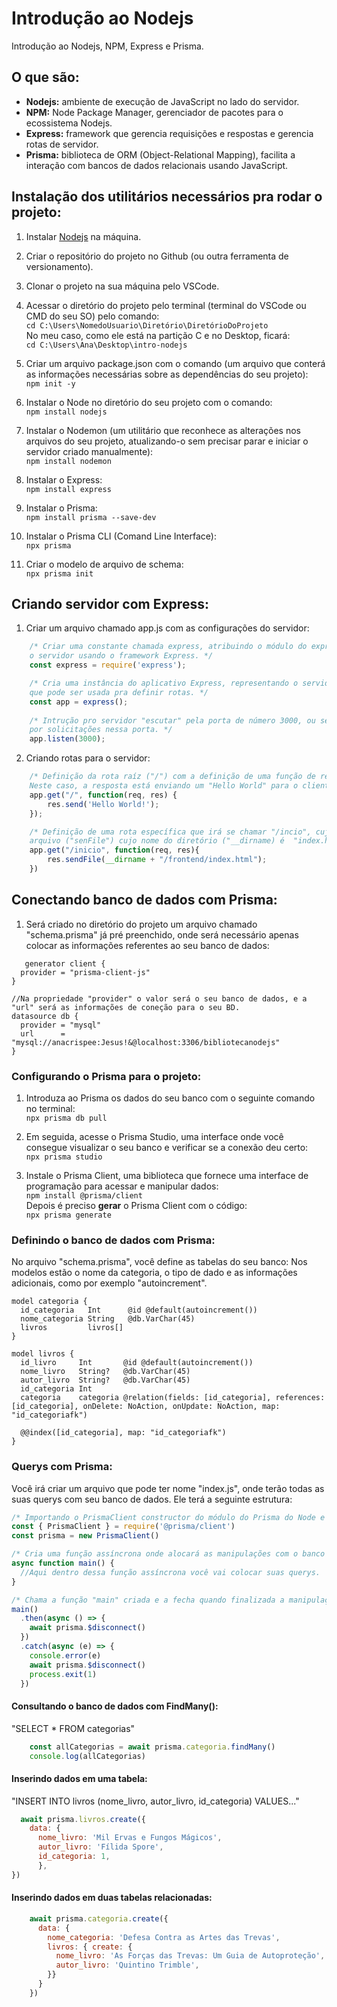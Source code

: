 # Introdução ao Nodejs
Introdução ao Nodejs, NPM, Express e Prisma.

## O que são:
* **Nodejs:** ambiente de execução de JavaScript no lado do servidor.
* **NPM:** Node Package Manager, gerenciador de pacotes para o ecossistema Nodejs.
* **Express:** framework que gerencia requisições e respostas e gerencia rotas de servidor.
* **Prisma:** biblioteca de ORM (Object-Relational Mapping), facilita a interação com bancos de dados relacionais usando JavaScript.

## Instalação dos utilitários necessários pra rodar o projeto:
1. Instalar [Nodejs](https://nodejs.org/en) na máquina.

2. Criar o repositório do projeto no Github (ou outra ferramenta de versionamento).

3. Clonar o projeto na sua máquina pelo VSCode.

4. Acessar o diretório do projeto pelo terminal (terminal do VSCode ou CMD do seu SO) pelo comando:
    <br>```cd C:\Users\NomedoUsuario\Diretório\DiretórioDoProjeto```<br>
    No meu caso, como ele está na partição C e no Desktop, ficará:
    <br>```cd C:\Users\Ana\Desktop\intro-nodejs```<br>

5. Criar um arquivo package.json com o comando (um arquivo que conterá as informações necessárias sobre as dependências do seu projeto):
    <br>```npm init -y```<br>

6. Instalar o Node no diretório do seu projeto com o comando:
    <br>```npm install nodejs```<br>

7. Instalar o Nodemon (um utilitário que reconhece as alterações nos arquivos do seu projeto, atualizando-o sem precisar parar e iniciar o servidor criado manualmente):
   <br>```npm install nodemon```<br>

8. Instalar o Express:
    <br>```npm install express```<br>

9. Instalar o Prisma:
    <br>```npm install prisma --save-dev```<br>

10. Instalar o Prisma CLI (Comand Line Interface):
    <br>```npx prisma```<br>

11. Criar o modelo de arquivo de schema:
    <br>```npx prisma init```<br>

## Criando servidor com Express:
1. Criar um arquivo chamado app.js com as configurações do servidor:
```javascript
    /* Criar uma constante chamada express, atribuindo o módulo do express necessário pra criar
    o servidor usando o framework Express. */
    const express = require('express');

    /* Cria uma instância do aplicativo Express, representando o servidor web que estamos criando 
    que pode ser usada pra definir rotas. */
    const app = express();
        
    /* Intrução pro servidor "escutar" pela porta de número 3000, ou seja, o servidor está esperando
    por solicitações nessa porta. */
    app.listen(3000);
```

2. Criando rotas para o servidor:
```javascript
    /* Definição da rota raíz ("/") com a definição de uma função de requisição e resposta HTTP.
    Neste caso, a resposta está enviando um "Hello World" para o cliente (res.send). */
    app.get("/", function(req, res) {
        res.send('Hello World!');
    });

    /* Definição de uma rota específica que irá se chamar "/incio", cuja response vai ser enviar um
    arquivo ("senFile") cujo nome do diretório ("__dirname) é  "index.html" que está na pasta "frontend". */
    app.get("/inicio", function(req, res){
        res.sendFile(__dirname + "/frontend/index.html");
    })
```

## Conectando banco de dados com Prisma:
1. Será criado no diretório do projeto um arquivo chamado "schema.prisma" já pré preenchido, onde será necessário apenas colocar as informações referentes ao seu banco de dados:
```prisma
   generator client {
  provider = "prisma-client-js"
}

//Na propriedade "provider" o valor será o seu banco de dados, e a "url" será as informações de coneção para o seu BD.
datasource db {
  provider = "mysql"
  url      = "mysql://anacrispee:Jesus!&@localhost:3306/bibliotecanodejs"
}
```
### Configurando o Prisma para o projeto:
1. Introduza ao Prisma os dados do seu banco com o seguinte comando no terminal:
   <br>```npx prisma db pull```<br>

2. Em seguida, acesse o Prisma Studio, uma interface onde você consegue visualizar o seu banco e verificar se a conexão deu certo:
   <br>```npx prisma studio```<br>

3. Instale o Prisma Client, uma biblioteca que fornece uma interface de programação para acessar e manipular dados:
   <br>```npm install @prisma/client```<br>
   Depois é preciso **gerar** o Prisma Client com o código:
   <br>```npx prisma generate```<br>

### Definindo o banco de dados com Prisma:
No arquivo "schema.prisma", você define as tabelas do seu banco:
Nos modelos estão o nome da categoria, o tipo de dado e as informações adicionais, como por exemplo "autoincrement".
```prisma
model categoria {
  id_categoria   Int      @id @default(autoincrement())
  nome_categoria String   @db.VarChar(45)
  livros         livros[]
}

model livros {
  id_livro     Int       @id @default(autoincrement())
  nome_livro   String?   @db.VarChar(45)
  autor_livro  String?   @db.VarChar(45)
  id_categoria Int
  categoria    categoria @relation(fields: [id_categoria], references: [id_categoria], onDelete: NoAction, onUpdate: NoAction, map: "id_categoriafk")

  @@index([id_categoria], map: "id_categoriafk")
}
```

### Querys com Prisma:
Você irá criar um arquivo que pode ter nome "index.js", onde terão todas as suas querys com seu banco de dados. Ele terá a seguinte estrutura:
```javascript
/* Importando o PrismaClient constructor do módulo do Prisma do Node e o instanciando */
const { PrismaClient } = require('@prisma/client')
const prisma = new PrismaClient()

/* Cria uma função assíncrona onde alocará as manipulações com o banco de dados. */
async function main() {
  //Aqui dentro dessa função assíncrona você vai colocar suas querys.
}

/* Chama a função "main" criada e a fecha quando finalizada a manipulação com BD. ("process.exit"). */
main()
  .then(async () => {
    await prisma.$disconnect()
  })
  .catch(async (e) => {
    console.error(e)
    await prisma.$disconnect()
    process.exit(1)
  })
```
#### Consultando o banco de dados com FindMany():
"SELECT * FROM categorias"
```javascript
    const allCategorias = await prisma.categoria.findMany()
    console.log(allCategorias)
```
#### Inserindo dados em uma tabela:
"INSERT INTO livros (nome_livro, autor_livro, id_categoria) VALUES..."
```javascript
  await prisma.livros.create({
    data: {
      nome_livro: 'Mil Ervas e Fungos Mágicos',
      autor_livro: 'Fílida Spore',
      id_categoria: 1,
      },
})
```
#### Inserindo dados em duas tabelas relacionadas:
```javascript
    await prisma.categoria.create({
      data: {
        nome_categoria: 'Defesa Contra as Artes das Trevas',
        livros: { create: {
          nome_livro: 'As Forças das Trevas: Um Guia de Autoproteção',
          autor_livro: 'Quintino Trimble',
        }}
      }
    })
```
